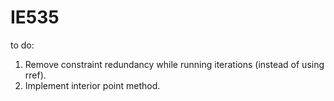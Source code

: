 # IE535

to do:
1. Remove constraint redundancy while running iterations (instead of using rref).
2. Implement interior point method.

